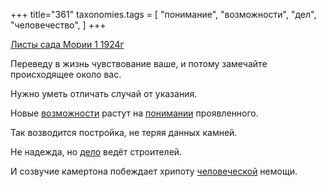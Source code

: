 +++
title="361"
taxonomies.tags = [
 "понимание",
 "возможности",
 "дел",
 "человечество",
]
+++

[Листы сада Мории 1 1924г](/agni/1924)

Переведу в жизнь чувствование ваше, и потому замечайте происходящее около вас.   

Нужно уметь отличать случай от указания.   

Новые [возможности](/tags/возможности) растут на [понимании](/tags/понимание) проявленного.   

Так возводится постройка, не теряя данных камней.   

Не надежда, но [дело](/tags/дел) ведёт строителей.   

И созвучие камертона побеждает хрипоту [человеческой](/tags/человечество) немощи.   

